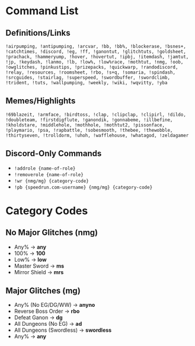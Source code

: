 # Command List

## Definitions/Links

```!airpumping, !antipumping, !arcvar, !bb, !bb%, !blockerase, !bsnes+, !catchtimes, !discord, !eg, !ff, !ganontut, !glitchtuts, !goldsheet, !prachack, !hammeryump, !hover, !hovertut, !ipbj, !itemdash, !jamtut, !jp, !keydash, !lanmo, !lb, !low%, !low%race, !mothtut, !nmg, !oob, !owglitches, !pinkustips, !prizepacks, !quickwarp, !randodiscord, !relay, !resources, !roomsheet, !rbo, !s+q, !somaria, !spindash, !srcguides, !stairlag, !superspeed, !swordbuffer, !swordclimb, !trident, !tuts, !wallpumping, !weekly, !wiki, !wqvitty, !yba```

## Memes/Highlights

```!69blazeit, !armface, !birdtoss, !clap, !clipclap, !clipirl, !dildo, !doubleteam, !firstdigflute, !ganondik, !gonnabeme, !illbefine, !kholdstare, !middlehole, !mothhole, !mothtut2, !pissonface, !playmario, !psa, !rapbattle, !sobesmooth, !thebee, !thewobble, !thirtyseven, !trolldorm, !uhoh, !wafflehouse, !whatagod, !zeldagamer```

## Discord-Only Commands

- `!addrole {name-of-role}`
- `!removerole {name-of-role}`
- `!wr {nmg/mg} {category-code}`
- `!pb {speedrun.com-username} {nmg/mg} {category-code}`

# Category Codes

## No Major Glitches (nmg)

- Any% -> **any**
- 100% -> **100**
- Low% -> **low**
- Master Sword -> **ms**
- Mirror Shield -> **mrs**

## Major Glitches (mg)

- Any% (No EG/DG/WW) -> **anyno**
- Reverse Boss Order -> **rbo**
- Defeat Ganon -> **dg**
- All Dungeons (No EG) -> **ad**
- All Dungeons (Swordless) -> **swordless**
- Any% -> **any**